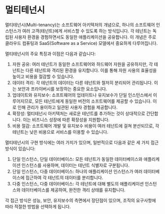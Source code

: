 # 멀티테넌시
멀티테넌시(Multi-tenancy)는 소프트웨어 아키텍처의 개념으로, 하나의 소프트웨어 인스턴스가 여러 고객(테넌트)에게 서비스할 수 있도록 하는 방식입니다. 각 테넌트는 독립된 사용자 환경을 경험하면서도 동일한 애플리케이션을 공유합니다. 이 개념은 주로 클라우드 컴퓨팅과 SaaS(Software as a Service) 모델에서 중요하게 다루어집니다.

멀티테넌시의 주요 특징과 이점은 다음과 같습니다:

1. 자원 공유: 여러 테넌트가 동일한 소프트웨어와 하드웨어 자원을 공유하지만, 각 테넌트는 다른 테넌트와 격리된 환경을 유지합니다. 이를 통해 자원 사용의 효율성을 높이고 비용을 절감할 수 있습니다.
2. 데이터 격리: 각 테넌트의 데이터는 다른 테넌트와 철저히 분리되어 관리됩니다. 이는 보안과 프라이버시를 보장하는 중요한 요소입니다.
3. 업데이트와 유지보수: 소프트웨어의 업데이트나 유지보수가 단일 인스턴스에서 이루어지므로, 모든 테넌트에게 동일한 버전의 소프트웨어를 제공할 수 있습니다. 이로 인해 관리가 용이하고 일관된 사용자 경험을 제공합니다.
4. 확장성: 멀티테넌시 아키텍처는 새로운 테넌트를 추가하는 것이 상대적으로 간단합니다. 이는 비즈니스 성장에 따른 확장성을 지원합니다.
5. 비용 절감: 소프트웨어 개발 및 유지보수 비용이 여러 테넌트에 걸쳐 분산되므로, 각 테넌트는 낮은 비용으로 서비스를 이용할 수 있습니다.


멀티테넌시의 구현 방식에는 여러 가지가 있으며, 일반적으로 다음과 같은 세 가지 접근 방식이 있습니다:

1. 단일 인스턴스, 단일 데이터베이스: 모든 테넌트가 동일한 데이터베이스와 애플리케이션 인스턴스를 사용하며, 데이터는 테넌트 식별자로 구분됩니다.
2. 단일 인스턴스, 다중 데이터베이스: 하나의 애플리케이션 인스턴스가 여러 데이터베이스에 접근하여 각 테넌트의 데이터를 분리합니다.
3. 다중 인스턴스, 다중 데이터베이스: 각 테넌트에 대해 별도의 애플리케이션 인스턴스와 데이터베이스를 제공하여, 완전한 격리 상태를 유지합니다.

각 접근 방식은 성능, 보안, 유지보수의 측면에서 장단점이 있으며, 조직의 요구사항에 따라 적절한 방법을 선택하게 됩니다.